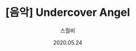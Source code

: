 ---
id: 6
title: "[음악] Undercover Angel"
subtitle: "스월비"
date: "2020.05.24"
thumbnail: "언더커버엔젤.webp"
---